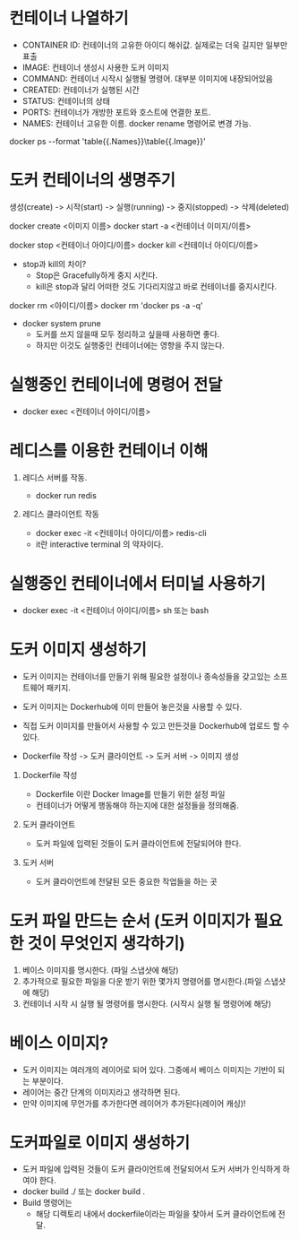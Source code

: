 
# 컨테이너 나열하기

- CONTAINER ID: 컨테이너의 고유한 아이디 해쉬값. 실제로는 더욱 길지만 일부만 표출
- IMAGE: 컨테이너 생성시 사용한 도커 이미지
- COMMAND: 컨테이너 시작시 실행될 명령어. 대부분 이미지에 내장되어있음
- CREATED: 컨테이너가 실행된 시간
- STATUS: 컨테이너의 상태
- PORTS: 컨테이너가 개방한 포트와 호스트에 연결한 포트.
- NAMES: 컨테이너 고유한 이름. docker rename 명령어로 변경 가능.

docker ps --format 'table{{.Names}}\table{{.Image}}'

# 도커 컨테이너의 생명주기
생성(create) -> 시작(start) -> 실행(running) -> 중지(stopped) -> 삭제(deleted)

docker create <이미지 이름> 
docker start -a <컨테이너 이미지/이름>

docker stop <컨테이너 아이디/이름>
docker kill <컨테이너 아이디/이름>

- stop과 kill의 차이?
    - Stop은 Gracefully하게 중지 시킨다.
    - kill은 stop과 달리 어떠한 것도 기다리지않고 바로 컨테이너를 중지시킨다.

docker rm <아이디/이름>
docker rm 'docker ps -a -q'

- docker system prune
    - 도커를 쓰지 않을때 모두 정리하고 싶을때 사용하면 좋다.
    - 하지만 이것도 실행중인 컨테이너에는 영향을 주지 않는다.


# 실행중인 컨테이너에 명령어 전달

- docker exec <컨테이너 아이디/이름>

# 레디스를 이용한 컨테이너 이해

1. 레디스 서버를 작동.
    - docker run redis

2. 레디스 클라이언트 작동
    - docker exec -it <컨테이너 아이디/이름> redis-cli
    - it란 interactive terminal 의 약자이다.

# 실행중인 컨테이너에서 터미널 사용하기

- docker exec -it <컨테이너 아이디/이름> sh 또는 bash

# 도커 이미지 생성하기

- 도커 이미지는 컨테이너를 만들기 위해 필요한 설정이나 종속성들을 갖고있는 소프트웨어 패키지.
- 도커 이미지는 Dockerhub에 이미 만들어 놓은것을 사용할 수 있다.
- 직접 도커 이미지를 만들어서 사용할 수 있고 만든것을 Dockerhub에 업로드 할 수 있다.

- Dockerfile 작성 -> 도커 클라이언트 -> 도커 서버 -> 이미지 생성

1. Dockerfile 작성
    - Dockerfile 이란 Docker Image를 만들기 위한 설정 파일
    - 컨테이너가 어떻게 행동해야 하는지에 대한 설정들을 정의해줌.

2. 도커 클라이언트
    - 도커 파일에 입력된 것들이 도커 클라이언트에 전달되어야 한다.

3. 도커 서버
    - 도커 클라이언트에 전달된 모든 중요한 작업들을 하는 곳

# 도커 파일 만드는 순서 (도커 이미지가 필요한 것이 무엇인지 생각하기)
1. 베이스 이미지를 명시한다. (파일 스냅샷에 해당)
2. 추가적으로 필요한 파일을 다운 받기 위한 몇가지 명령어를 명시한다.(파일 스냅샷에 해당)
3. 컨테이너 시작 시 실행 될 명령어를 명시한다. (시작시 실행 될 명령어에 해당)

# 베이스 이미지?
- 도커 이미지는 여러개의 레이어로 되어 있다. 그중에서 베이스 이미지는 기반이 되는 부분이다.
- 레이어는 중간 단계의 이미지라고 생각하면 된다.
- 만약 이미지에 무언가를 추가한다면 레이어가 추가된다(레이어 캐싱)!

# 도커파일로 이미지 생성하기
- 도커 파일에 입력된 것들이 도커 클라이언트에 전달되어서 도커 서버가 인식하게 하여야 한다.
- docker build ./ 또는 docker build .
- Build 명령어는
    - 해당 디렉토리 내에서 dockerfile이라는 파일을 찾아서 도커 클라이언트에 전달.